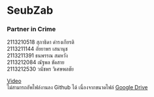 # SeubZab
### Partner in Crime<br>
2113210518 สุภาธิดา ดำรงเกียรติ<br>
2113211144 อัยยาพร เสนานุช<br>
2113211391 ธนพรรณ สมหวัง<br>
2113212084 ณัฐพล ขัดสาย<br>
2113212530 วนัชพร วิเศษพลชัย<br>

[Video](https://gaganpreetkaurkalsi.netlify.app/) <br>
ไม่สามารถอัพไฟล์งานลง Github ได้ เนื่องจากขนาดไฟล์
[Google Drive](https://drive.google.com/drive/folders/13S1iCTBTE-53Q62F7S6cRqOozNVvQyjF?usp=sharing)
